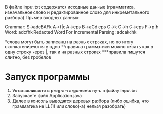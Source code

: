 В файле input.txt содержатся исходные данные (грамматика, изначальное слово и редактированное слово для инкреметального разбора)
Пример входных данных:

Grammar:
S->adcBAFk
A->f|c
A->eps
B->aCd|eps
C->k
C->h
C->eps
F->p|h
Word:
adcfhk
Redacted Word For Incremental Parsing:
adcakdhk

*слова могут быть записаны на разных строках, но по итогу сконкатенируются в одно
**правила грамматики можно писать как в одну строку через |, так и на разных строках
***правила пишутся слитно, без пробелов

# Запуск программы
1. Устанавливаете в program arguments путь к файлу input.txt
2. Запускаете файл Application.java
3. Далее в консоль выводятся деревья разбора (либо ошибка, что грамматика не LL(1) или слово(-а) нельзя разобрать)
